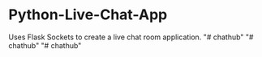 # Python-Live-Chat-App
Uses Flask Sockets to create a live chat room application.
"# chathub" 
"# chathub" 
"# chathub" 
